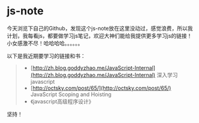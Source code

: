 js-note
=======

今天浏览下自己的Github，发现这个js-note放在这里没动过，感觉浪费，所以我计划，我每看js，都要做学习js笔记，欢迎大神们能给我提供更多学习js的链接！小女感激不尽！哈哈哈哈。。。。。。

以下是我近期要学习的链接和书：
  > - [http://zh.blog.goddyzhao.me/JavaScript-Internal](http://zh.blog.goddyzhao.me/JavaScript-Internal) 深入学习javascript
  > - [http://octsky.com/post/65/](http://octsky.com/post/65/) JavaScript Scoping and Hoisting
  > - 《javascript高级程序设计》
   
坚持！
